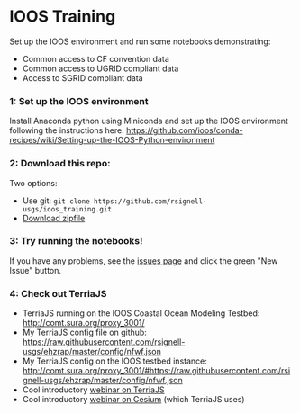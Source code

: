 # IOOS Training
Set up the IOOS environment and run some notebooks demonstrating:

* Common access to CF convention data
* Common access to UGRID compliant data 
* Access to SGRID compliant data

### 1: Set up the IOOS environment
Install Anaconda python using Miniconda and set up the IOOS environment following the instructions here:
https://github.com/ioos/conda-recipes/wiki/Setting-up-the-IOOS-Python-environment

### 2: Download this repo:
Two options:
* Use git: `git clone https://github.com/rsignell-usgs/ioos_training.git`
* [Download zipfile](https://github.com/rsignell-usgs/ioos_training/archive/master.zip)

### 3: Try running the notebooks!
If you have any problems, see the [issues page](https://github.com/rsignell-usgs/ioos_training/issues) and click the green "New Issue" button.

### 4: Check out TerriaJS
* TerriaJS running on the IOOS Coastal Ocean Modeling Testbed: http://comt.sura.org/proxy_3001/
* My TerriaJS config file on github: https://raw.githubusercontent.com/rsignell-usgs/ehzrap/master/config/nfwf.json
* My TerriaJS config on the IOOS testbed instance: http://comt.sura.org/proxy_3001/#https://raw.githubusercontent.com/rsignell-usgs/ehzrap/master/config/nfwf.json
* Cool introductory [webinar on TerriaJS](https://www.youtube.com/playlist?list=PLwZr38uPmCbTn8BxpRXaipBmycYL21hCI)
* Cool introductory [webinar on Cesium](https://www.youtube.com/watch?v=cEXneKlofbc) (which TerriaJS uses)

